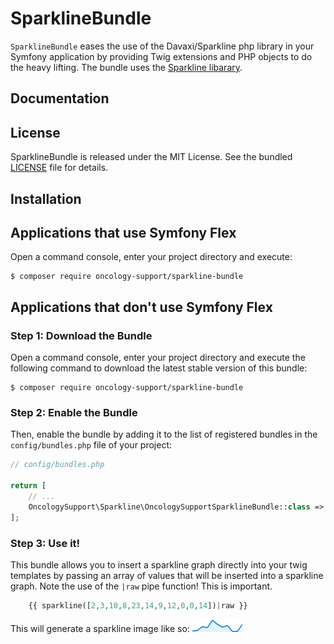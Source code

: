 # SparklineBundle

`SparklineBundle` eases the use of the Davaxi/Sparkline php library in your Symfony application by
providing Twig extensions and PHP objects to do the heavy lifting. The bundle uses the 
[Sparkline libarary](https://github.com/davaxi/Sparkline).

## Documentation

## License

SparklineBundle is released under the MIT License. See the bundled [LICENSE](LICENSE) file for details.

## Installation

Applications that use Symfony Flex
----------------------------------

Open a command console, enter your project directory and execute:

```console
$ composer require oncology-support/sparkline-bundle
```

Applications that don't use Symfony Flex
----------------------------------------

### Step 1: Download the Bundle

Open a command console, enter your project directory and execute the
following command to download the latest stable version of this bundle:

```console
$ composer require oncology-support/sparkline-bundle
```

### Step 2: Enable the Bundle

Then, enable the bundle by adding it to the list of registered bundles
in the `config/bundles.php` file of your project:

```php
// config/bundles.php

return [
    // ...
    OncologySupport\Sparkline\OncologySupportSparklineBundle::class => ['all' => true],
];
```

### Step 3: Use it!

This bundle allows you to insert a sparkline graph directly into your twig templates by
passing an array of values that will be inserted into a sparkline graph. Note the use of
the `|raw` pipe function! This is important.

```php
    {{ sparkline([2,3,10,8,23,14,9,12,0,0,14])|raw }}
```

This will generate a sparkline image like so: <img src="assets/testimage.png" alt="sparkline" width=80>
